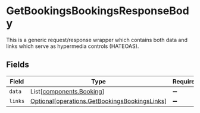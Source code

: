 # GetBookingsBookingsResponseBody

This is a generic request/response wrapper which contains both data and links which serve as hypermedia controls (HATEOAS).


## Fields

| Field                                                                                                | Type                                                                                                 | Required                                                                                             | Description                                                                                          |
| ---------------------------------------------------------------------------------------------------- | ---------------------------------------------------------------------------------------------------- | ---------------------------------------------------------------------------------------------------- | ---------------------------------------------------------------------------------------------------- |
| `data`                                                                                               | List[[components.Booking](../../models/components/booking.md)]                                       | :heavy_minus_sign:                                                                                   | N/A                                                                                                  |
| `links`                                                                                              | [Optional[operations.GetBookingsBookingsLinks]](../../models/operations/getbookingsbookingslinks.md) | :heavy_minus_sign:                                                                                   | N/A                                                                                                  |